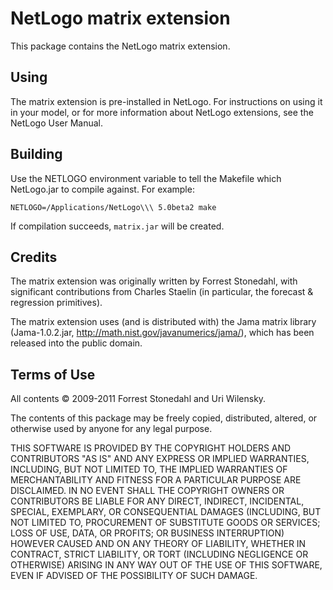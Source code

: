 # NetLogo matrix extension

This package contains the NetLogo matrix extension.

## Using

The matrix extension is pre-installed in NetLogo. For instructions on using it in your model, or for more information about NetLogo extensions, see the NetLogo User Manual.

## Building

Use the NETLOGO environment variable to tell the Makefile which NetLogo.jar to compile against.  For example:

    NETLOGO=/Applications/NetLogo\\\ 5.0beta2 make

If compilation succeeds, `matrix.jar` will be created.

## Credits

The matrix extension was originally written by Forrest Stonedahl, with significant contributions from Charles Staelin (in particular, the forecast & regression primitives).

The matrix extension uses (and is distributed with) the Jama matrix library (Jama-1.0.2.jar, http://math.nist.gov/javanumerics/jama/), which has been released into the public domain.

## Terms of Use

All contents © 2009-2011 Forrest Stonedahl and Uri Wilensky.

The contents of this package may be freely copied, distributed, altered, or otherwise used by anyone for any legal purpose.

THIS SOFTWARE IS PROVIDED BY THE COPYRIGHT HOLDERS AND CONTRIBUTORS "AS IS" AND ANY EXPRESS OR IMPLIED WARRANTIES, INCLUDING, BUT NOT LIMITED TO, THE IMPLIED WARRANTIES OF MERCHANTABILITY AND FITNESS FOR A PARTICULAR PURPOSE ARE DISCLAIMED.  IN NO EVENT SHALL THE COPYRIGHT OWNERS OR CONTRIBUTORS BE LIABLE FOR ANY DIRECT, INDIRECT, INCIDENTAL, SPECIAL, EXEMPLARY, OR CONSEQUENTIAL DAMAGES (INCLUDING, BUT NOT LIMITED TO, PROCUREMENT OF SUBSTITUTE GOODS OR SERVICES; LOSS OF USE, DATA, OR PROFITS; OR BUSINESS INTERRUPTION) HOWEVER CAUSED AND ON ANY THEORY OF LIABILITY, WHETHER IN CONTRACT, STRICT LIABILITY, OR TORT (INCLUDING NEGLIGENCE OR OTHERWISE) ARISING IN ANY WAY OUT OF THE USE OF THIS SOFTWARE, EVEN IF ADVISED OF THE POSSIBILITY OF SUCH DAMAGE.
